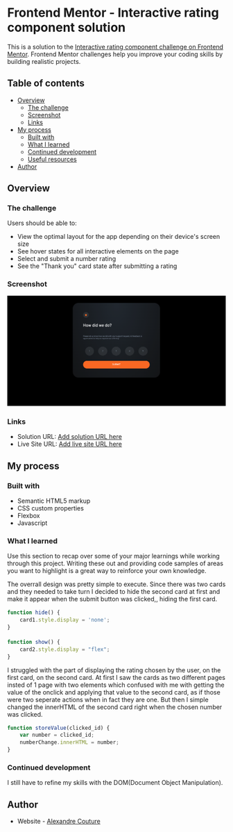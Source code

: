 # Frontend Mentor - Interactive rating component solution

This is a solution to the [Interactive rating component challenge on Frontend Mentor](https://www.frontendmentor.io/challenges/interactive-rating-component-koxpeBUmI). Frontend Mentor challenges help you improve your coding skills by building realistic projects. 

## Table of contents

- [Overview](#overview)
  - [The challenge](#the-challenge)
  - [Screenshot](#screenshot)
  - [Links](#links)
- [My process](#my-process)
  - [Built with](#built-with)
  - [What I learned](#what-i-learned)
  - [Continued development](#continued-development)
  - [Useful resources](#useful-resources)
- [Author](#author)



## Overview

### The challenge

Users should be able to:

- View the optimal layout for the app depending on their device's screen size
- See hover states for all interactive elements on the page
- Select and submit a number rating
- See the "Thank you" card state after submitting a rating

### Screenshot

![](images/Screen%20Shot%202022-07-14%20at%205.00.13%20PM.png)


### Links

- Solution URL: [Add solution URL here](https://your-solution-url.com)
- Live Site URL: [Add live site URL here](https://your-live-site-url.com)

## My process

### Built with

- Semantic HTML5 markup
- CSS custom properties
- Flexbox
- Javascript

### What I learned

Use this section to recap over some of your major learnings while working through this project. Writing these out and providing code samples of areas you want to highlight is a great way to reinforce your own knowledge.

The overrall design was pretty simple to execute. Since there was two cards and they needed to take turn I decided to hide the second card at first and make it appear when the submit button was clicked,, hiding the first card.
```js
function hide() {
    card1.style.display = 'none';
}

function show() {
    card2.style.display = "flex";
}
```

I struggled with the part of displaying the rating chosen by the user, on the first card, on the second card. At first I saw the cards as two different pages insted of 1 page with two elements which confused with me with getting the value of the onclick and applying that value to the second card, as if those were two seperate actions when in fact they are one.
But then I simple changed the innerHTML of the second card right when the chosen number was clicked.
```js
function storeValue(clicked_id) {
    var number = clicked_id;
    numberChange.innerHTML = number;
}
```

### Continued development

I still have to refine my skills with the DOM(Document Object Manipulation). 

## Author

- Website - [Alexandre Couture](https://www.demenciel.github.io/portfolio)


